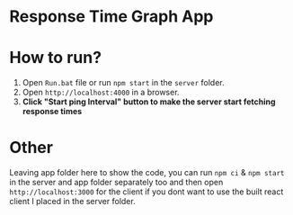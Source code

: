 # Response Time Graph App
# How to run?
1. Open `Run.bat` file or run `npm start` in the `server` folder.
2. Open `http://localhost:4000` in a browser.
3. **Click "Start ping Interval" button to make the server start fetching response times**
# Other
Leaving app folder here to show the code, you can run `npm ci` & `npm start`
in the server and app folder separately too and then open `http://localhost:3000` for the client if you dont want to use the built react client I placed in the server folder.
